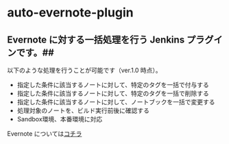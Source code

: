 auto-evernote-plugin
====================

## Evernote に対する一括処理を行う Jenkins プラグインです。##
以下のような処理を行うことが可能です（ver.1.0 時点）。

*   指定した条件に該当するノートに対して、特定のタグを一括で付与する
*   指定した条件に該当するノートに対して、特定のタグを一括で削除する
*   指定した条件に該当するノートに対して、ノートブックを一括で変更する
*   処理対象のノートを、ビルド実行前後に確認する
*   Sandbox環境、本番環境に対応

Evernote については[コチラ](https://www.evernote.com)
